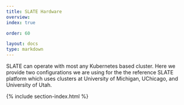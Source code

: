 ```yaml
---
title: SLATE Hardware
overview: 
index: true

order: 60

layout: docs
type: markdown
---
```


SLATE can operate with most any Kubernetes based cluster.  Here we provide two configurations we are using for the the reference SLATE platform which uses clusters at University of Michigan, UChicago, and University of Utah.

{% include section-index.html %}

